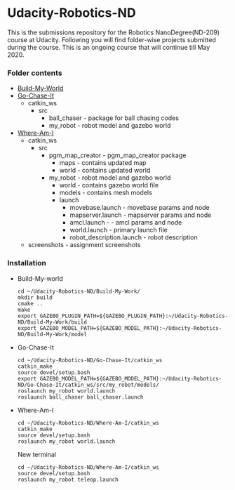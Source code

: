 # Udacity-Robotics-ND
This is the submissions repository for the Robotics NanoDegree(ND-209) course at Udacity. Following you will find folder-wise projects submitted during the course. This is an ongoing course that will continue till May 2020.

### Folder contents
* [Build-My-World](https://github.com/scifiswapnil/Udacity-Robotics-ND/tree/master/Build-My-World)
* [Go-Chase-It](https://github.com/scifiswapnil/Udacity-Robotics-ND/tree/master/Go-Chase-It)
    * catkin_ws 
        * src 
            * ball_chaser - package for ball chasing codes
            * my_robot - robot model and gazebo world
* [Where-Am-I](https://github.com/scifiswapnil/Udacity-Robotics-ND/tree/master/Where-Am-I)
    * catkin_ws 
        * src 
            * pgm_map_creator - pgm_map_creator package
                * maps - contains updated map
                * world - contains updated world
            * my_robot - robot model and gazebo world
                * world - contains gazebo world file
                * models - contains mesh models
                * launch 
                    * movebase.launch - movebase params and node
                    * mapserver.launch - mapserver params and node
                    * amcl.launch - - amcl params and node
                    * world.launch - primary launch file
                    * robot_description.launch - robot description
    * screenshots - assignment screenshots
    
            
            

### Installation 
* Build-My-world 
    ```
    cd ~/Udacity-Robotics-ND/Build-My-Work/
    mkdir build
    cmake .. 
    make
    export GAZEBO_PLUGIN_PATH=${GAZEBO_PLUGIN_PATH}:~/Udacity-Robotics-ND/Build-My-Work/build
    export GAZEBO_MODEL_PATH=${GAZEBO_MODEL_PATH}:~/Udacity-Robotics-ND/Build-My-Work/model
    ```
* Go-Chase-It
    ```
    cd ~/Udacity-Robotics-ND/Go-Chase-It/catkin_ws
    catkin_make
    source devel/setup.bash
    export GAZEBO_MODEL_PATH=${GAZEBO_MODEL_PATH}:~/Udacity-Robotics-ND/Go-Chase-It/catkin_ws/src/my_robot/models/
    roslaunch my_robot world.launch
    roslaunch ball_chaser ball_chaser.launch
    ```
    
* Where-Am-I
   ```
   cd ~/Udacity-Robotics-ND/Where-Am-I/catkin_ws
   catkin_make
   source devel/setup.bash
   roslaunch my_robot world.launch
   ```
   New terminal
   ```
   cd ~/Udacity-Robotics-ND/Where-Am-I/catkin_ws
   source devel/setup.bash
   roslaunch my_robot teleop.launch
   ```
